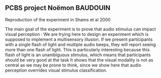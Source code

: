  ## PCBS project Noëmon BAUDOUIN

Reproduction of the experiment in Shams et al 2000

The main goal of the experiment is to prove that audio stimulus can impact visual perception : 
We are trying here to design an experiment which is supposed to implement a multisensory illusion. 
If we present participants with a single flash of light and multiple audio beeps, they will report seeing more than one flash of light.
This is particularly interesting because this flash of light is an unambiguous stimulus, which means that participants should be very good at the task
It shows that the visual modality is not as central as we may be prone to think, since we show here that audio perception overrides visual stimulus classification.
